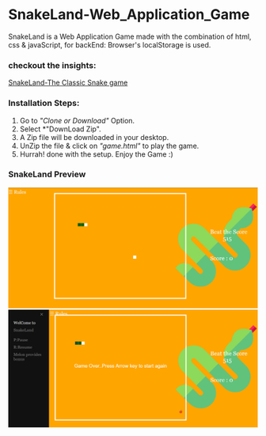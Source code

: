 # SnakeLand-Web_Application_Game
SnakeLand is a Web Application Game made with the combination of html, css & javaScript, for backEnd: Browser's localStorage is used.

### checkout the insights:
[SnakeLand-The Classic Snake game](https://www.youtube.com/embed/HLmoaXjscQg)

### Installation Steps:

1. Go to *"Clone or Download"* Option.
2. Select *"DownLoad Zip".
3. A Zip file will be downloaded in your desktop.
4. UnZip the file & click on *"game.html"* to play the game.
5. Hurrah! done with the setup. Enjoy the Game :)

### SnakeLand Preview
<img src="preview1.png" width="900" alt="preview Game">
<img src="preview_Rules.png" width="900" alt="preview_rules">
